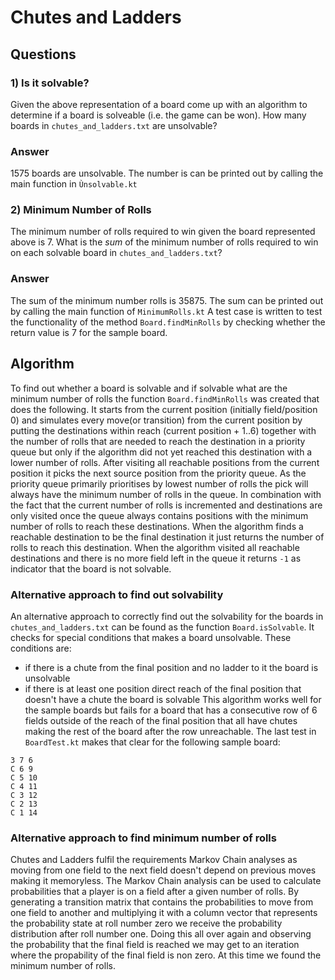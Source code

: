 Chutes and Ladders
==================

## Questions

### 1) Is it solvable?

Given the above representation of a board come up with an algorithm to determine if a board is solveable (i.e.
the game can be won). How many boards in `chutes_and_ladders.txt` are unsolvable?

### Answer
1575 boards are unsolvable. The number is can be printed out by calling the main function in  ``Ùnsolvable.kt``

### 2) Minimum Number of Rolls

The minimum number of rolls required to win given the board represented above is 7. What is the _sum_ of
the minimum number of rolls required to win on each solvable board in `chutes_and_ladders.txt`?

### Answer
The sum of the minimum number rolls is 35875. The sum can be printed out by calling the main function of ``MinimumRolls.kt``
A test case is written to test the functionality of the method ``Board.findMinRolls`` by checking whether the return value is 7 for the sample board.

## Algorithm
To find out whether a board is solvable and if solvable what are the minimum number of rolls the function ``Board.findMinRolls`` was created that does the following. It starts from the current position (initially field/position 0) and simulates every move(or transition) from the current position by putting the destinations within reach (current position + 1..6) together with the number of rolls that are needed to reach the destination in a priority queue but only if the algorithm did not yet reached this destination with a lower number of rolls. After visiting all reachable positions from the current position it picks the next source position from the priority queue. As the priority queue primarily prioritises by lowest number of rolls the pick will always have the minimum number of rolls in the queue. In combination with the fact that the current number of rolls is incremented and destinations are only visited once the queue always contains positions with the minimum number of rolls to reach these destinations. When the algorithm finds a reachable destination to be the final destination it just returns the number of rolls to reach this destination. When the algorithm visited all reachable destinations and there is no more field left in the queue it returns ``-1`` as indicator that the board is not solvable.

### Alternative approach to find out solvability
An alternative approach to correctly find out the solvability for the boards in `chutes_and_ladders.txt` can be found as the function `Board.isSolvable`. It checks for special conditions that makes a board unsolvable. These conditions are:
* if there is a chute from the final position and no ladder to it the board is unsolvable
* if there is at least one position direct reach of the final position that doesn't have a chute the board is solvable
This algorithm works well for the sample boards but fails for a board that has a consecutive row of 6 fields outside of the reach of the final position that all have chutes making the rest of the board after the row unreachable. The last test in `BoardTest.kt` makes that clear for the following sample board:
````
3 7 6
C 6 9
C 5 10
C 4 11
C 3 12
C 2 13
C 1 14
````

### Alternative approach to find minimum number of rolls
Chutes and Ladders fulfil the requirements Markov Chain analyses as moving from one field to the next field doesn't depend on previous moves making it memoryless. The Markov Chain analysis can be used to calculate probabilities that a player is on a field after a given number of rolls. By generating a transition matrix that contains the probabilities to move from one field to another and multiplying it with a column vector that represents the probability state at roll number zero we receive the probability distribution after roll number one. Doing this all over again and observing the probability that the final field is reached we may get to an iteration where the propability of the final field is non zero. At this time we found the minimum number of rolls.